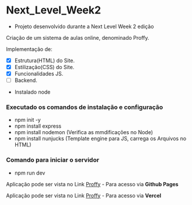 # Next_Level_Week2
* Projeto desenvolvido durante a Next Level Week 2 edição

Criação de um sistema de aulas online, denominado Proffy.

Implementação de:
- [x] Estrutura(HTML) do Site.
- [x] Estilização(CSS) do Site.
- [x] Funcionalidades JS.
- [ ] Backend.
* Instalado node
### Executado os comandos de instalação e configuração
* npm init -y
* npm install express
* npm install nodemon (Verifica as mmdificações no Node)
* npm install nunjucks (Template engine para JS, carrega os Arquivos no HTML)

### Comando para iniciar o servidor
* npm run dev

Aplicação pode ser vista no Link [Proffy](https://willfpinheiro.github.io/Next_Level_Week2/) - Para acesso via **Github Pages**

Aplicação pode ser vista no Link [Proffy](https://next-level-week2-delta.vercel.app/) - Para acesso via **Vercel**


